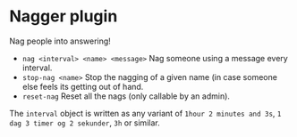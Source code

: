# Nagger plugin

Nag people into answering!

- `nag <interval> <name> <message>` Nag someone using a message every
  interval.
- `stop-nag <name>` Stop the nagging of a given name (in case someone
  else feels its getting out of hand.
- `reset-nag` Reset all the nags (only callable by an admin).

The `interval` object is written as any variant of `1hour 2 minutes and 3s`, `1 dag 3 timer og 2 sekunder`, `3h` or similar.
